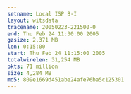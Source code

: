 ```yaml
---
setname: Local ISP B-I
layout: witsdata
tracename: 20050223-221500-0
end: Thu Feb 24 11:30:00 2005
gzsize: 2,371 MB
len: 0:15:00
start: Thu Feb 24 11:15:00 2005
totalwirelen: 31,254 MB
pkts: 71 million
size: 4,284 MB
md5: 809e1669d451abe24afe76ba5c125301
---
```

